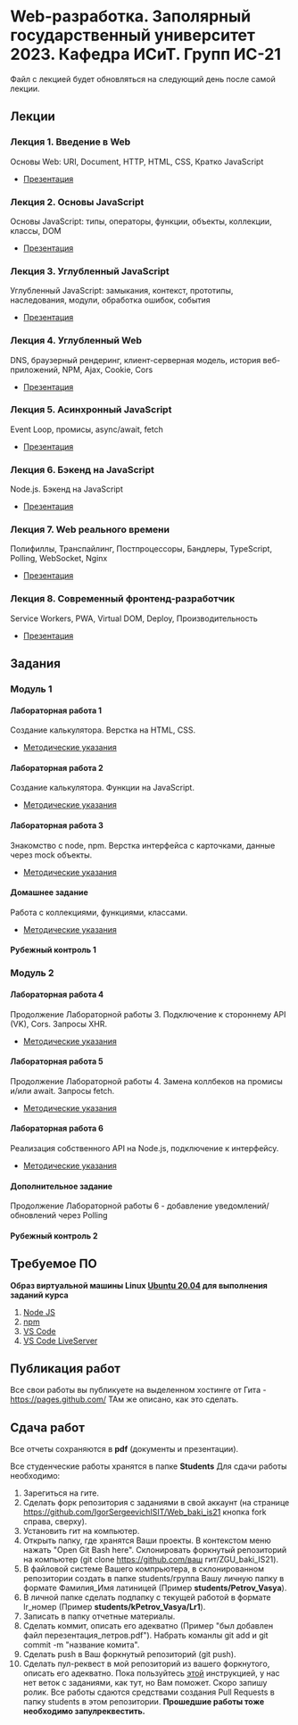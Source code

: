 # Web-разработка. Заполярный государственный университет 2023. Кафедра ИСиТ. Групп ИС-21


Файл с лекцией будет обновляться на следующий день после самой лекции.

## Лекции

### Лекция 1. Введение в Web

Основы Web: URI, Document, HTTP, HTML, CSS, Кратко JavaScript

* [Презентация](/lectures/lec1.pdf)

### Лекция 2. Основы JavaScript

Основы JavaScript: типы, операторы, функции, объекты, коллекции, классы, DOM

* [Презентация](/lectures/lec2.pdf)

### Лекция 3. Углубленный JavaScript

Углубленный JavaScript: замыкания, контекст, прототипы, наследования, модули, обработка ошибок, события

* [Презентация](/lectures/lec3.pdf)

### Лекция 4. Углубленный Web

DNS, браузерный рендеринг, клиент-серверная модель, история веб-приложений, NPM, Ajax, Cookie, Cors

* [Презентация](/lectures/lec4.pdf)

### Лекция 5. Асинхронный JavaScript

Event Loop, промисы, async/await, fetch

* [Презентация](/lectures/lec5.pdf)

### Лекция 6. Бэкенд на JavaScript

Node.js. Бэкенд на JavaScript

* [Презентация](/lectures/lec6.pdf)

### Лекция 7. Web реального времени

Полифиллы, Транспайлинг, Постпроцессоры, Бандлеры, TypeScript, Polling, WebSocket, Nginx

* [Презентация](/lectures/lec7.pdf)

### Лекция 8. Современный фронтенд-разработчик

Service Workers, PWA, Virtual DOM, Deploy, Производительность

* [Презентация](/lectures/lec8.pdf)

## Задания

### Модуль 1

#### Лабораторная работа 1

Создание калькулятора. Верстка на HTML, CSS.

* [Методические указания](/turorials/lab1/readme.md)

#### Лабораторная работа 2

Создание калькулятора. Функции на JavaScript.

* [Методические указания](/turorials/lab2/readme.md)

#### Лабораторная работа 3

Знакомство с node, npm. Верстка интерфейса с карточками, данные через mock объекты.

* [Методические указания](/turorials/lab3/readme.md)

#### Домашнее задание

Работа с коллекциями, функциями, классами.

* [Методические указания](/turorials/tasks/readme.md)

#### Рубежный контроль 1

### Модуль 2

#### Лабораторная работа 4

Продолжение Лабораторной работы 3. Подключение к стороннему API (VK), Cors. Запросы XHR.

* [Методические указания](/turorials/lab4/readme.md)

#### Лабораторная работа 5

Продолжение Лабораторной работы 4. Замена коллбеков на промисы и/или await. Запросы fetch.

* [Методические указания](/turorials/lab5/readme.md)

#### Лабораторная работа 6

Реализация собственного API на Node.js, подключение к интерфейсу.

* [Методические указания](/turorials/lab6/readme.md)

#### Дополнительное задание

Продолжение Лабораторной работы 6 - добавление уведомлений/обновлений через Polling

#### Рубежный контроль 2

## Требуемое ПО

**Образ виртуальной машины Linux [Ubuntu 20.04](https://github.com/iu5git/Standards/blob/main/Linux/Linux.md) для выполнения заданий курса**

1. [Node JS](https://nodejs.org)
2. [npm](https://www.npmjs.com)
3. [VS Code](https://code.visualstudio.com)
4. [VS Code LiveServer](https://marketplace.visualstudio.com/items?itemName=ritwickdey.LiveServer)


## Публикация работ
Все свои работы вы публикуете на выделенном хостинге от Гита - https://pages.github.com/
ТАм же описано, как это сделать.

## Сдача работ


Все отчеты сохраняются в **pdf** (документы и презентации).

Все студенческие работы хранятся в папке **Students**
Для сдачи работы необходимо:
1. Зарегиться на гите.
2. Сделать форк репозитория с заданиями в свой аккаунт (на странице https://github.com/IgorSergeevichISIT/Web_baki_is21 кнопка fork справа, сверху).
3. Установить гит на компьютер.
4. Открыть папку, где хранятся Ваши проекты. В контекстом меню нажать "Open Git Bash here". Склонировать форкнутый репозиторий на компьютер (git clone https://github.com/ваш гит/ZGU_baki_IS21).
5. В файловой системе Вашего компрьютера, в склонированном репозитории создать в папке students/группа Вашу личную папку в формате Фамилия_Имя латиницей (Пример **students/Petrov_Vasya**).
6. В личной папке сделать подпапку с текущей работой в формате lr_номер (Пример **students/kPetrov_Vasya/Lr1**).
7. Записать в папку отчетные материалы.
8. Сделать коммит, описать его адекватно (Пример "был добавлен файл перезентация_петров.pdf"). Набрать команлы git add и git commit -m "название комита".
9. Сделать push в Ваш форкнутый репозиторий (git push).
10. Сделать пул-реквест в мой репозиторий из вашего форкнутого, описать его адекватно.
Пока пользуйтесь [этой](https://vk.com/@efimchik_post_edu-tfm-2019-1) инструкцией, у нас нет веток с заданиями, как тут, но Вам поможет. Скоро запишу ролик.
Все работы сдаются средствами создания Pull Requests в папку students в этом репозитории.
**Прошедшие работы тоже необходимо запулреквестить.**
